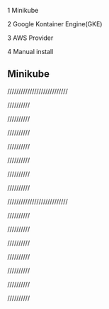 

1 Minikube

2 Google Kontainer Engine(GKE)

3 AWS Provider

4 Manual install

## Minikube

///////////////////////////




//////////

//////////

//////////

//////////

//////////

//////////

//////////



///////////////////////////

//////////

//////////

//////////

//////////

//////////

//////////

//////////
